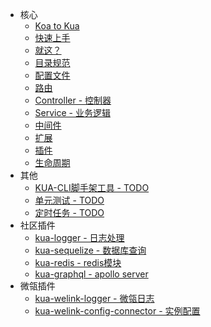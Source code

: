 - <span class="iconfont icon-atom"></span> 核心
  - [<span class="iconfont icon-fly"></span> Koa to Kua](/)
  - [<span class="iconfont icon-install"></span> 快速上手](guide/installation.md)
  - [<span class="iconfont icon-wxapp"></span> 就这？](guide/preparatory.md)
  - [<span class="iconfont icon-component"></span> 目录规范](guide/struct.md)
  - [<span class="iconfont icon-page"></span> 配置文件](guide/config.md)
  - [<span class="iconfont icon-router"></span> 路由](guide/router.md)
  - [<span class="iconfont icon-matrix"></span> Controller - 控制器](guide/controller.md)
  - [<span class="iconfont icon-mix"></span> Service - 业务逻辑](guide/service.md)
  - [<span class="iconfont icon-discord"></span> 中间件](guide/middleware.md)
  - [<span class="iconfont icon-file"></span> 扩展](guide/extension.md)
  - [<span class="iconfont icon-plugin"></span> 插件](guide/plugin.md)
  - [<span class="iconfont icon-satellite"></span> 生命周期](guide/lifecycle.md)
- <span class="iconfont icon-crown"></span> 其他
  - [<span class="iconfont icon-alert"></span> KUA-CLI脚手架工具 - TODO](guide/cli.md)
  - [<span class="iconfont icon-alert"></span> 单元测试 - TODO](guide/jest.md)
  - [<span class="iconfont icon-alert"></span> 定时任务 - TODO](guide/time.md)
- <span class="iconfont icon-plugin"></span> 社区插件
    - [kua-logger - 日志处理](plugin/kua-logger.md)
    - [kua-sequelize - 数据库查询](plugin/kua-sequelize.md)
    - [kua-redis - redis模块](plugin/kua-redis.md)
    - [kua-graphql - apollo server](plugin/kua-graphql.md)
- <span class="iconfont icon-factory"></span> 微瓴插件
    - [kua-welink-logger - 微瓴日志](plugin/kua-welink-logger.md)
    - [kua-welink-config-connector - 实例配置](plugin/kua-welink-config-connector.md)
